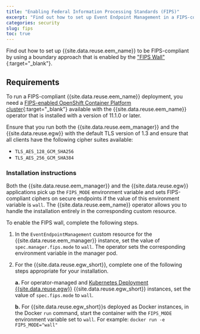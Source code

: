 ```yaml
---
title: "Enabling Federal Information Processing Standards (FIPS)"
excerpt: "Find out how to set up Event Endpoint Management in a FIPS-compliant manner."
categories: security
slug: fips
toc: true
---
```


Find out how to set up {{site.data.reuse.eem_name}} to be FIPS-compliant by using a boundary approach that is enabled by the ["FIPS Wall"](https://www.ibm.com/docs/en/cloud-paks/cp-integration/16.1.0?topic=reference-fips-compliance){:target="_blank"}.


## Requirements

To run a FIPS-compliant {{site.data.reuse.eem_name}} deployment, you need a [FIPS-enabled OpenShift Container Platform cluster](https://docs.redhat.com/en/documentation/openshift_container_platform/4.18/html/installation_overview/installing-fips){:target="_blank"} available with the {{site.data.reuse.eem_name}} operator that is installed with a version of 11.1.0 or later.

Ensure that you run both the {{site.data.reuse.eem_manager}} and the {{site.data.reuse.egw}} with the default TLS version of 1.3 and ensure that all clients have the following cipher suites available:

- `TLS_AES_128_GCM_SHA256`
- `TLS_AES_256_GCM_SHA384`

### Installation instructions

Both the {{site.data.reuse.eem_manager}} and the {{site.data.reuse.egw}} applications pick up the `FIPS_MODE` environment variable and sets FIPS-compliant ciphers on secure endpoints if the value of this environment variable is `wall`. The {{site.data.reuse.eem_name}} operator allows you to handle the installation entirely in the corresponding custom resource. 

To enable the FIPS wall, complete the following steps.

1. In the `EventEndpointManagement` custom resource for the {{site.data.reuse.eem_manager}} instance, set the value of `spec.manager.fips.mode` to `wall`. The operator sets the corresponding environment variable in the manager pod.

1. For the {{site.data.reuse.egw_short}}, complete one of the following steps appropriate for your installation.

    **a.** For operator-managed and [Kubernetes Deployment {{site.data.reuse.egw}}](../../installing/install-gateway#remote-gateways) {{site.data.reuse.egw_short}} instances, set the value of `spec.fips.mode` to `wall`.  

    **b.** For {{site.data.reuse.egw_short}}s deployed as Docker instances, in the Docker `run` command, start the container with the `FIPS_MODE` environment variable set to `wall`. For example: `docker run -e FIPS_MODE="wall"`
